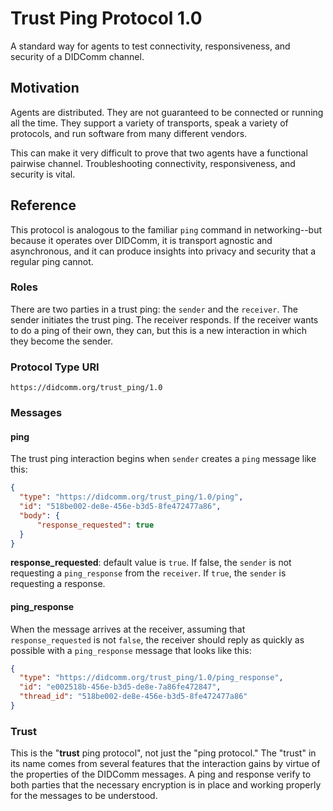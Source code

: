 # Trust Ping Protocol 1.0

A standard way for agents to test connectivity,
responsiveness, and security of a DIDComm channel.

## Motivation

Agents are distributed. They are not guaranteed to be
connected or running all the time. They support a
variety of transports, speak a variety of protocols,
and run software from many different vendors.

This can make it very difficult to prove that two
agents have a functional pairwise channel. Troubleshooting
connectivity, responsiveness, and security is vital.

## Reference

This protocol is analogous to the familiar `ping`
command in networking--but because it operates
over DIDComm, it is transport
agnostic and asynchronous, and it can produce insights
into privacy and security that a regular ping
cannot.

### Roles

There are two parties in a trust ping: the `sender`
and the `receiver`. The sender initiates the trust
ping. The receiver responds. If the receiver wants
to do a ping of their own, they can, but this is a
new interaction in which they become the sender.

### Protocol Type URI

`https://didcomm.org/trust_ping/1.0`

### Messages

#### ping

The trust ping interaction begins when `sender`
creates a `ping` message like this:

```JSON
{
  "type": "https://didcomm.org/trust_ping/1.0/ping",
  "id": "518be002-de8e-456e-b3d5-8fe472477a86",
  "body": {
      "response_requested": true
  }
}
```

**response_requested**: default value is `true`. If false, the `sender` is not requesting a `ping_response` from the `receiver`. If `true`, the `sender` is requesting a response.

#### ping_response

When the message arrives at the receiver, assuming that `response_requested`
is not `false`, the receiver should reply as quickly as possible with a
`ping_response` message that looks like this:

```JSON
{
  "type": "https://didcomm.org/trust_ping/1.0/ping_response",
  "id": "e002518b-456e-b3d5-de8e-7a86fe472847",
  "thread_id": "518be002-de8e-456e-b3d5-8fe472477a86"
}
```



### Trust

This is the "**trust** ping protocol", not just the "ping protocol."
The "trust" in its name comes from several features that the interaction
gains by virtue of the properties of the DIDComm messages. A ping and response verify to both parties that the necessary encryption is in place and working properly for the messages to be understood.

